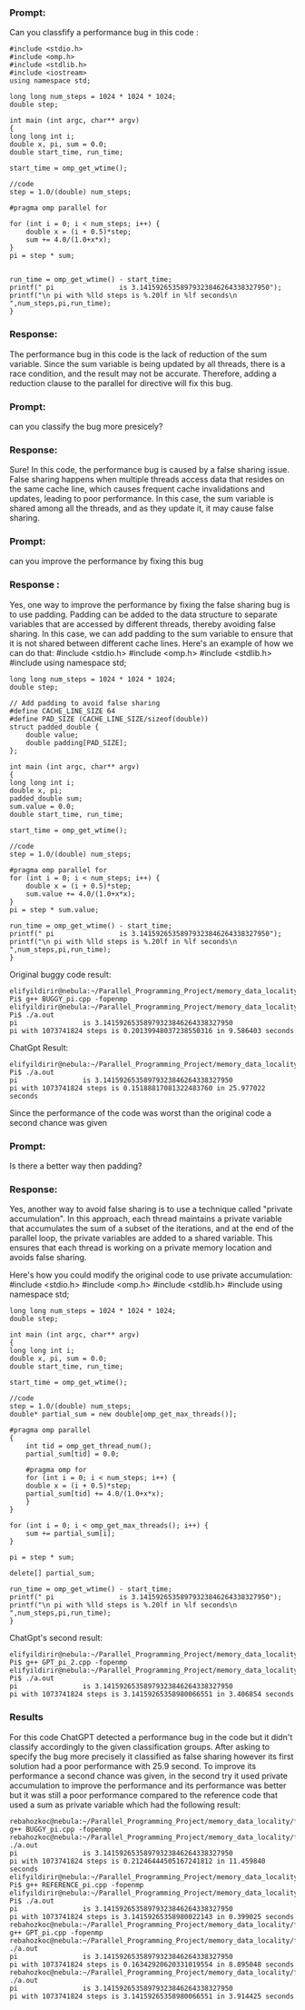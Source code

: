 ### Prompt:
Can you classfify a performance bug in this code : 
    
    #include <stdio.h>
    #include <omp.h>
    #include <stdlib.h>
    #include <iostream>
    using namespace std;

    long long num_steps = 1024 * 1024 * 1024;
    double step;

    int main (int argc, char** argv)
    {
    long long int i;
    double x, pi, sum = 0.0;
    double start_time, run_time;

    start_time = omp_get_wtime();

    //code 
    step = 1.0/(double) num_steps;

    #pragma omp parallel for 

    for (int i = 0; i < num_steps; i++) {
        double x = (i + 0.5)*step;
        sum += 4.0/(1.0+x*x);
    }
    pi = step * sum;

    
    run_time = omp_get_wtime() - start_time;
    printf(" pi                is 3.14159265358979323846264338327950");
    printf("\n pi with %lld steps is %.20lf in %lf seconds\n ",num_steps,pi,run_time);
    }	  
### Response:
The performance bug in this code is the lack of reduction of the sum variable. Since the sum variable is being updated by all threads, there is a race condition, and the result may not be accurate. Therefore, adding a reduction clause to the parallel for directive will fix this bug.

### Prompt: 
can you classify the bug more presicely?
### Response:
Sure! In this code, the performance bug is caused by a false sharing issue. False sharing happens when multiple threads access data that resides on the same cache line, which causes frequent cache invalidations and updates, leading to poor performance. In this case, the sum variable is shared among all the threads, and as they update it, it may cause false sharing.
### Prompt:
can you improve the performance by fixing this bug

### Response :
Yes, one way to improve the performance by fixing the false sharing bug is to use padding. Padding can be added to the data structure to separate variables that are accessed by different threads, thereby avoiding false sharing. In this case, we can add padding to the sum variable to ensure that it is not shared between different cache lines. Here's an example of how we can do that:
    #include <stdio.h>
    #include <omp.h>
    #include <stdlib.h>
    #include <iostream>
    using namespace std;

    long long num_steps = 1024 * 1024 * 1024;
    double step;

    // Add padding to avoid false sharing
    #define CACHE_LINE_SIZE 64
    #define PAD_SIZE (CACHE_LINE_SIZE/sizeof(double))
    struct padded_double {
        double value;
        double padding[PAD_SIZE];
    };

    int main (int argc, char** argv)
    {
    long long int i;
    double x, pi;
    padded_double sum;
    sum.value = 0.0;
    double start_time, run_time;

    start_time = omp_get_wtime();

    //code 
    step = 1.0/(double) num_steps;

    #pragma omp parallel for 
    for (int i = 0; i < num_steps; i++) {
        double x = (i + 0.5)*step;
        sum.value += 4.0/(1.0+x*x);
    }
    pi = step * sum.value;

    run_time = omp_get_wtime() - start_time;
    printf(" pi                is 3.14159265358979323846264338327950");
    printf("\n pi with %lld steps is %.20lf in %lf seconds\n ",num_steps,pi,run_time);
    }	  





Original buggy code result:

    elifyildirir@nebula:~/Parallel_Programming_Project/memory_data_locality/example2/False_Sharing_ Pi$ g++ BUGGY_pi.cpp -fopenmp
    elifyildirir@nebula:~/Parallel_Programming_Project/memory_data_locality/example2/False_Sharing_ Pi$ ./a.out 
    pi                is 3.14159265358979323846264338327950
    pi with 1073741824 steps is 0.20139948037238550316 in 9.586403 seconds
ChatGpt Result:

    elifyildirir@nebula:~/Parallel_Programming_Project/memory_data_locality/example2/False_Sharing_ Pi$ ./a.out 
    pi                is 3.14159265358979323846264338327950
    pi with 1073741824 steps is 0.15188817081322483760 in 25.977022 seconds

Since the performance of the code was worst than the original code a second chance was given
### Prompt:
Is there a better way then padding?

### Response:

Yes, another way to avoid false sharing is to use a technique called "private accumulation". In this approach, each thread maintains a private variable that accumulates the sum of a subset of the iterations, and at the end of the parallel loop, the private variables are added to a shared variable. This ensures that each thread is working on a private memory location and avoids false sharing.

Here's how you could modify the original code to use private accumulation:
    #include <stdio.h>
    #include <omp.h>
    #include <stdlib.h>
    #include <iostream>
    using namespace std;

    long long num_steps = 1024 * 1024 * 1024;
    double step;

    int main (int argc, char** argv)
    {
    long long int i;
    double x, pi, sum = 0.0;
    double start_time, run_time;

    start_time = omp_get_wtime();

    //code 
    step = 1.0/(double) num_steps;
    double* partial_sum = new double[omp_get_max_threads()];

    #pragma omp parallel
    {
        int tid = omp_get_thread_num();
        partial_sum[tid] = 0.0;

        #pragma omp for
        for (int i = 0; i < num_steps; i++) {
        double x = (i + 0.5)*step;
        partial_sum[tid] += 4.0/(1.0+x*x);
        }
    }

    for (int i = 0; i < omp_get_max_threads(); i++) {
        sum += partial_sum[i];
    }

    pi = step * sum;

    delete[] partial_sum;
    
    run_time = omp_get_wtime() - start_time;
    printf(" pi                is 3.14159265358979323846264338327950");
    printf("\n pi with %lld steps is %.20lf in %lf seconds\n ",num_steps,pi,run_time);
    }
ChatGpt's second result:

    elifyildirir@nebula:~/Parallel_Programming_Project/memory_data_locality/example2/False_Sharing_ Pi$ g++ GPT_pi_2.cpp -fopenmp
    elifyildirir@nebula:~/Parallel_Programming_Project/memory_data_locality/example2/False_Sharing_ Pi$ ./a.out 
    pi                is 3.14159265358979323846264338327950
    pi with 1073741824 steps is 3.14159265358980066551 in 3.406854 seconds



### Results
For this code ChatGPT detected a performance bug in the code but it didn't classify accordingly to the given classification groups. After asking to specify the bug more precisely it classified as false sharing however its first solution had a poor performance with 25.9 second. 
To improve its performance a second chance was given, in the second try it used private accumulation to improve the performance and its performance was better but it was still a poor performance compared to the reference code that used a sum as private variable which had the following result:

    rebahozkoc@nebula:~/Parallel_Programming_Project/memory_data_locality/false_sharing/False_Sharing_Pi$ g++ BUGGY_pi.cpp -fopenmp
    rebahozkoc@nebula:~/Parallel_Programming_Project/memory_data_locality/false_sharing/False_Sharing_Pi$ ./a.out 
    pi                is 3.14159265358979323846264338327950
    pi with 1073741824 steps is 0.21246444505167241812 in 11.459840 seconds
    elifyildirir@nebula:~/Parallel_Programming_Project/memory_data_locality/example2/False_Sharing_ Pi$ g++ REFERENCE_pi.cpp -fopenmp
    elifyildirir@nebula:~/Parallel_Programming_Project/memory_data_locality/example2/False_Sharing_ Pi$ ./a.out 
    pi                is 3.14159265358979323846264338327950
    pi with 1073741824 steps is 3.14159265358980022143 in 0.399025 seconds
    rebahozkoc@nebula:~/Parallel_Programming_Project/memory_data_locality/false_sharing/False_Sharing_Pi$ g++ GPT_pi.cpp -fopenmp
    rebahozkoc@nebula:~/Parallel_Programming_Project/memory_data_locality/false_sharing/False_Sharing_Pi$ ./a.out 
    pi                is 3.14159265358979323846264338327950
    pi with 1073741824 steps is 0.16342920620331019554 in 8.895048 seconds
    rebahozkoc@nebula:~/Parallel_Programming_Project/memory_data_locality/false_sharing/False_Sharing_Pi$ ./a.out 
    pi                is 3.14159265358979323846264338327950
    pi with 1073741824 steps is 3.14159265358980066551 in 3.914425 seconds